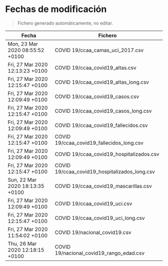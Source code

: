 # Fechas de modificación

> Fichero generado automáticamente, no editar.

| Fecha                           | Fichero                  |
|---------------------------------|--------------------------|
| Mon, 23 Mar 2020 08:55:52 +0100  | COVID 19/ccaa_camas_uci_2017.csv |
| Fri, 27 Mar 2020 12:13:23 +0100  | COVID 19/ccaa_covid19_altas.csv |
| Fri, 27 Mar 2020 12:15:47 +0100  | COVID 19/ccaa_covid19_altas_long.csv |
| Fri, 27 Mar 2020 12:09:49 +0100  | COVID 19/ccaa_covid19_casos.csv |
| Fri, 27 Mar 2020 12:15:47 +0100  | COVID 19/ccaa_covid19_casos_long.csv |
| Fri, 27 Mar 2020 12:09:49 +0100  | COVID 19/ccaa_covid19_fallecidos.csv |
| Fri, 27 Mar 2020 12:15:47 +0100  | COVID 19/ccaa_covid19_fallecidos_long.csv |
| Fri, 27 Mar 2020 12:09:49 +0100  | COVID 19/ccaa_covid19_hospitalizados.csv |
| Fri, 27 Mar 2020 12:15:47 +0100  | COVID 19/ccaa_covid19_hospitalizados_long.csv |
| Sun, 22 Mar 2020 18:13:35 +0100  | COVID 19/ccaa_covid19_mascarillas.csv |
| Fri, 27 Mar 2020 12:09:49 +0100  | COVID 19/ccaa_covid19_uci.csv |
| Fri, 27 Mar 2020 12:15:47 +0100  | COVID 19/ccaa_covid19_uci_long.csv |
| Fri, 27 Mar 2020 11:54:02 +0100  | COVID 19/nacional_covid19.csv |
| Thu, 26 Mar 2020 12:18:15 +0100  | COVID 19/nacional_covid19_rango_edad.csv |
